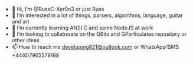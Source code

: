 - 👋 Hi, I’m @RussC-Xer0n3 or just Russ
- 👀 I’m interested in a lot of things, parsers, algorithms, language, guitar and art
- 🌱 I’m currently learning ANSI C and some NodeJS at work
- 💞️ I’m looking to collaborate on the QBits and GParticulates repository or other ideas
- 📫 How to reach me developing821@outlook.com or WhatsApp/SMS  +44(0)7965579198

<!---
RussC-Xer0n3/RussC-Xer0n3 is a ✨ special ✨ repository because its `README.md` (this file) appears on your GitHub profile.
You can click the Preview link to take a look at your changes.
--->

